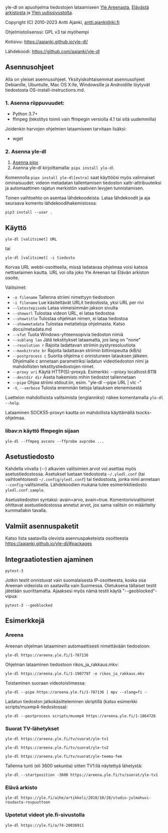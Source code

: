 yle-dl on apuohjelma tiedostojen lataamiseen
[Yle Areenasta](https://areena.yle.fi),
[Elävästä arkistosta](https://yle.fi/aihe/elava-arkisto) ja
[Ylen uutissivustolta](https://yle.fi/).

Copyright (C) 2010-2023 Antti Ajanki, antti.ajanki@iki.fi

Ohjelmistolisenssi: GPL v3 tai myöhempi

Kotisivu: https://aajanki.github.io/yle-dl/

Lähdekoodi: https://github.com/aajanki/yle-dl

Asennusohjeet
-------------

Alla on yleiset asennusohjeet. Yksityiskohtaisemmat asennusohjeet
Debianille, Ubuntulle, Mac OS X:lle, Windowsille ja Androidille
löytyvät tiedostosta OS-install-instructions.md.

### 1. Asenna riippuvuudet:

* Python 3.7+
* ffmpeg (tekstitys toimii vain ffmpegin versiolla 4.1 tai sitä uudemmilla)

Joidenkin harvojen ohjelmien lataamiseen tarvitaan lisäksi:

* wget

### 2. Asenna yle-dl

1. [Asenna pipx](https://pypa.github.io/pipx/)
2. Asenna yle-dl kirjoittamalla: `pipx install yle-dl`

Komennolla `pipx install yle-dl[extra]` saat käyttöösi myös valinnaiset
ominaisuudet: videon metadatan tallentamisen tiedoston xattr-attribuuteiksi ja
automaattinen rajatun merkistön vaativien levyjen tunnistamisen.

Toinen vaihtoehto on asentaa lähdekoodeista. Lataa lähdekoodit ja aja
seuraava komento lähdekoodihakemistossa:

```shell
pip3 install --user .
```

Käyttö
------

```
yle-dl [valitsimet] URL
```

tai

```
yle-dl [valitsimet] -i tiedosto
```


Korvaa URL webbi-osoitteella, missä ladatavaa ohjelmaa voisi katsoa
nettiselaimen kautta. URL voi olla joko Yle Areenan tai Elävän
arkiston osoite.

Valitsimet:

* `-o filename`     Tallenna striimi nimettyyn tiedostoon
* `-i filename`     Lue käsiteltävät URLit tiedostosta, yksi URL per rivi
* `--latestepisode` Lataa viimeisimmän jakson sivulta
* `--showurl`       Tulostaa videon URL, ei lataa tiedostoa
* `--showtitle`     Tulostaa ohjelman nimen, ei lataa tiedostoa
* `--showmetadata`  Tulostaa metatietoja ohjelmasta. Katso docs/metadata.md
* `--vfat`          Tuota Windows-yhteensopivia tiedoston nimiä
* `--sublang lan`   Jätä tekstitykset lataamatta, jos lang on "none"
* `--resolution r`  Rajoita ladattavan striimin pystyresoluutiota
* `--maxbitrate br` Rajoita ladattavan striimin bittinopeutta (kB/s)
* `--postprocess c` Suorita ohjelma c onnistuneen latauksen jälkeen. Ohjelmalle c annetaan parametriksi ladatun videotiedoston nimi ja mahdollisten tekstitystiedostojen nimet.
* `--proxy uri`     Käytä HTTP(S)-proxyä. Esimerkki: --proxy localhost:8118
* `--destdir dir`   Aseta hakemisto mihin tiedostot tallennetaan
* `--pipe`          Ohjaa striimi stdout:iin, esim. "yle-dl --pipe URL | vlc -"
* `-V`, `--verbose` Tulosta enemmän tietoja latauksen etenemisestä

Luettelon mahdollisista valitsimista (englanniksi) näkee
komentamalla `yle-dl --help`.

Lataaminen SOCKS5-proxyn kautta on mahdollista käyttämällä
tsocks-ohjelmaa.


### libav:n käyttö ffmpegin sijaan

```
yle-dl --ffmpeg avconv --ffprobe avprobe ...
```


Asetustiedosto
--------------

Kahdella viivalla (--) alkavien valitsimien arvot voi asettaa myös asetustiedostossa.
Asetukset luetaan tiedostosta `~/.yledl.conf` (tai vaihtoehtoisesti `~/.config/yledl.conf`)
tai tiedostosta, jonka nimi annetaan `--config`-valitsimella. Lähdekoodien mukana tulee
esimerkkitiedosto `yledl.conf.sample`.

Asetustiedoston syntaksi: avain=arvo, avain=true.
Komentorivivalitsimet ohittavat asetustiedostossa annetut arvot, jos
sama valitsin on määritelty kummallakin tavalla.


Valmiit asennuspaketit
----------------------

Katso lista saatavilla olevista asennuspaketeista osoitteesta
https://aajanki.github.io/yle-dl/#packages


Integraatiotestien ajaminen
---------------------------

```
pytest-3
```

Jotkin testit onnistuvat vain suomalaisesta IP-osoitteesta, koska osa
Areenan videoista on saatavilla vain Suomessa. Oletuksena tällaiset
testit jätetään suorittamatta. Ajaaksesi myös nämä testit käytä
"--geoblocked"-vipua:

```
pytest-3 --geoblocked
```


Esimerkkejä
-----------

### Areena

Areenan ohjelman lataaminen automaattisesti nimettävään tiedostoon:

```
yle-dl https://areena.yle.fi/1-787136
```

Ohjelman lataaminen tiedostoon rikos_ja_rakkaus.mkv:

```
yle-dl https://areena.yle.fi/1-1907797 -o rikos_ja_rakkaus.mkv
```

Toistaminen suoraan videotoistimessa:

```
yle-dl --pipe https://areena.yle.fi/1-787136 | mpv --slang=fi -
```

Ladatun tiedoston jatkokäsitteleminen skriptillä (katso esimerkki
scripts/muxmp4-tiedostossa):

```
yle-dl --postprocess scripts/muxmp4 https://areena.yle.fi/1-1864726
```

### Suorat TV-lähetykset

```
yle-dl https://areena.yle.fi/tv/suorat/yle-tv1

yle-dl https://areena.yle.fi/tv/suorat/yle-tv2

yle-dl https://areena.yle.fi/tv/suorat/yle-teema-fem
```

Tallenna tunti (eli 3600 sekuntia) sitten TV1:llä näytettyä lähetystä:

```
yle-dl --startposition -3600 https://areena.yle.fi/tv/suorat/yle-tv1
```

### Elävä arkisto

```
yle-dl https://yle.fi/aihe/artikkeli/2010/10/28/studio-julmahuvi-roudasta-rospuuttoon
```

### Upotetut videot yle.fi-sivustolla

```
yle-dl https://yle.fi/a/74-20036911
```
